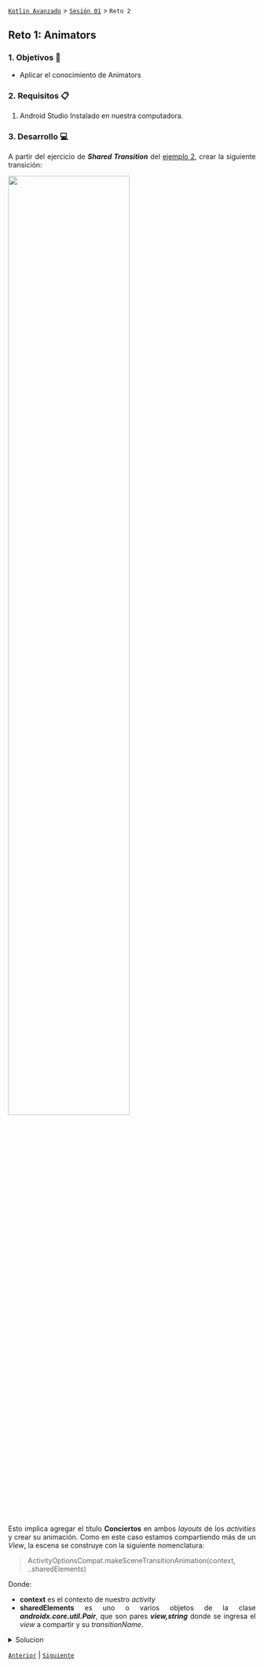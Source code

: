 

[`Kotlin Avanzado`](../../Readme.md) > [`Sesión 01`](../Readme.md) > `Reto 2`

## Reto 1: Animators

<div style="text-align: justify;">


### 1. Objetivos :dart:

- Aplicar el conocimiento de Animators

### 2. Requisitos :clipboard:

1. Android Studio Instalado en nuestra computadora.

### 3. Desarrollo :computer:

A partir del ejercicio de ___Shared Transition___ del [ejemplo 2](../Ejemplo-02/), crear la siguiente transición:

<img src="Images/exercise.gif" width="70%">



Esto implica agregar el título __Conciertos__ en ambos _layouts_ de los _activities_ y crear su animación. Como en este caso estamos compartiendo más de un _View_, la escena se construye con la siguiente nomenclatura:

>  ActivityOptionsCompat.makeSceneTransitionAnimation(context, ..sharedElements)

Donde:

* __context__ es el contexto de nuestro _activity_
* __sharedElements__ es uno o varios objetos de la clase ___androidx.core.util.Pair___, que son pares ___view,string___ donde se ingresa el _view_ a compartir y su *transitionName*.





<details>
	<summary>Solucion</summary>

```kotlin
binding.btnActivity2.setOnClickListener {

    val intent = Intent(this, SharedTransitionedActivity::class.java)

    val headerTransitionName = ViewCompat.getTransitionName(binding.imgConcert)?: " "
    val titleTransitionName = ViewCompat.getTransitionName(binding.titleConcert)?: " "

val options = ActivityOptionsCompat.makeSceneTransitionAnimation(
    this,
    Pair.create(binding.imgConcert,headerTransitionName),
    Pair.create(binding.titleConcert,titleTransitionName),

)

startActivity(intent, options?.toBundle())
}
```



</details>

 



[`Anterior`](../Reto-02/Readme.md) | [`Siguiente`](../Proyecto/Readme.md)

</div>